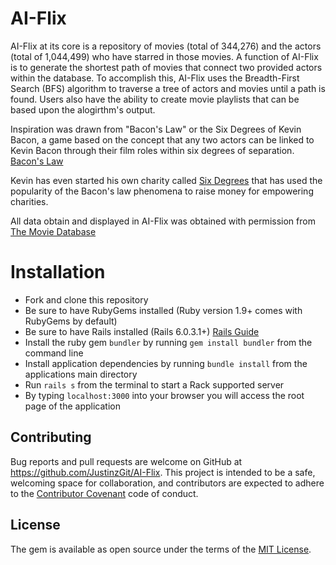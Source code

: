 # AI-Flix
AI-Flix at its core is a repository of movies (total of 344,276) and the actors (total of 1,044,499) who have starred in those movies. A function of AI-Flix is to generate the shortest path of movies that connect two provided actors within the database. To accomplish this, AI-Flix uses the Breadth-First Search (BFS) algorithm to traverse a tree of actors and movies until a path is found. Users also have the ability to create movie playlists that can be based upon the alogirthm's output.

Inspiration was drawn from "Bacon's Law" or the Six Degrees of Kevin Bacon, a game based on the concept that any two actors can be linked to Kevin Bacon through their film roles within six degrees of separation. [Bacon's Law](https://en.wikipedia.org/wiki/Six_Degrees_of_Kevin_Bacon#:~:text=Six%20Degrees%20of%20Kevin%20Bacon%20or%20%22Bacon's%20Law%22%20is%20a,and%20prolific%20actor%20Kevin%20Bacon.)

Kevin has even started his own charity called [Six Degrees](https://www.sixdegrees.org/about) that has used the popularity of the Bacon's law phenomena to raise money for empowering charities.

All data obtain and displayed in AI-Flix was obtained with permission from [The Movie Database](https://themoviedb.org)

# Installation
- Fork and clone this repository
- Be sure to have RubyGems installed (Ruby version 1.9+ comes with RubyGems by default)
- Be sure to have Rails installed (Rails 6.0.3.1+) [Rails Guide](https://guides.rubyonrails.org/v5.0/getting_started.html)
- Install the ruby gem `bundler` by running `gem install bundler` from the command line
- Install application dependencies by running `bundle install` from the applications main directory
- Run `rails s` from the terminal to start a Rack supported server
- By typing `localhost:3000` into your browser you will access the root page of the application

## Contributing
Bug reports and pull requests are welcome on GitHub at https://github.com/JustinzGit/AI-Flix. This project is intended to be a safe, welcoming space for collaboration, and contributors are expected to adhere to the [Contributor Covenant](http://contributor-covenant.org) code of conduct.

## License
The gem is available as open source under the terms of the [MIT License](https://opensource.org/licenses/MIT).